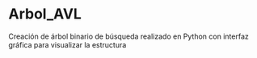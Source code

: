# Arbol_AVL
Creación de árbol binario de búsqueda realizado en Python con interfaz gráfica para visualizar la estructura

